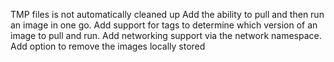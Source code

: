TMP files is not automatically cleaned up
Add the ability to pull and then run an image in one go.
Add support for tags to determine which version of an image to pull and run.
Add networking support via the network namespace.
Add option to remove the images locally stored


